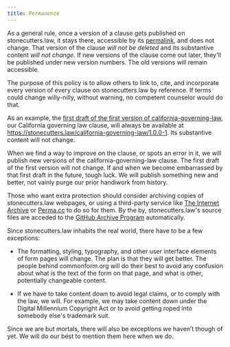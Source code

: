 ```yaml
---
title: Permanence
---
```


As a general rule, once a version of a clause gets published on stonecutters.law, it stays there, accessible by its [permalink](https://en.wikipedia.org/wiki/Permalink), and does not change.  That version of the clause _will not be deleted_ and its substantive content _will not change_.  If new versions of the clause come out later, they'll be published under new version numbers.  The old versions will remain accessible.

The purpose of this policy is to allow others to link to, cite, and incorporate every version of every clause on stonecutters.law by reference.  If terms could change willy-nilly, without warning, no competent counselor would do that.

As an example, the [first draft of the first version of california-governing-law](https://stonecutters.law/california-governing-law/1.0.0-1), our California governing law clause, will always be available at <https://stonecutters.law/california-governing-law/1.0.0-1>. Its substantive content will not change.

When we find a way to improve on the clause, or spots an error in it, we will publish new versions of the california-governing-law clause.  The first draft of the first version will not change. If and when we become embarrassed by that first draft in the future, tough luck.  We will publish something new and better, not vainly purge our prior handiwork from history.

Those who want extra protection should consider archiving copies of stonecutters.law webpages, or using a third-party service like [The Internet Archive](https://archive.org/) or [Perma.cc](https://perma.cc) to do so for them.  By the by, stonecutters.law's source files are acceded to the [GitHub Archive Program](https://archiveprogram.github.com/) automatically.

Since stonecutters.law inhabits the real world, there have to be a few exceptions:

- The formatting, styling, typography, and other user interface elements of form pages will change. The plan is that they will get better. The people behind commonform.org will do their best to avoid any confusion about what is the text of the form on that page, and what is other, potentially changeable content.

- If we have to take content down to avoid legal claims, or to comply with the law, we will. For example, we may take content down under the Digital Millennium Copyright Act or to avoid getting roped into somebody else's trademark suit.

Since we are but mortals, there will also be exceptions we haven’t though of yet.  We will do our best to mention them here when we do.

